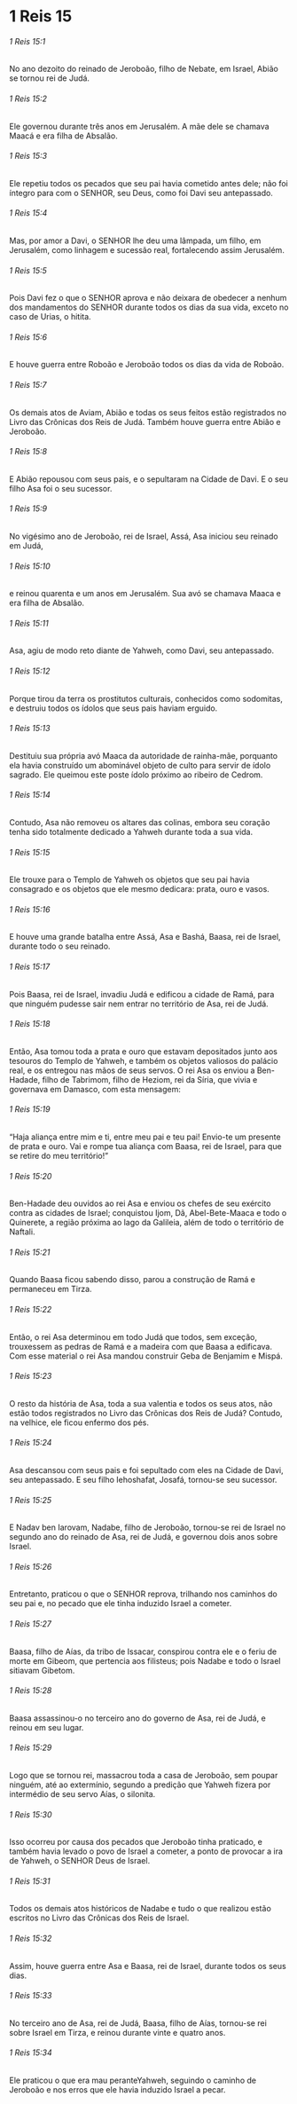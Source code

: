 # 1 Reis 15

###### 1 Reis 15:1

No ano dezoito do reinado de Jeroboão, filho de Nebate, em Israel, Abião se tornou rei de Judá.

###### 1 Reis 15:2

Ele governou durante três anos em Jerusalém. A mãe dele se chamava Maacá e era filha de Absalão.

###### 1 Reis 15:3

Ele repetiu todos os pecados que seu pai havia cometido antes dele; não foi íntegro para com o SENHOR, seu Deus, como foi Davi seu antepassado.

###### 1 Reis 15:4

Mas, por amor a Davi, o SENHOR lhe deu uma lâmpada, um filho, em Jerusalém, como linhagem e sucessão real, fortalecendo assim Jerusalém.

###### 1 Reis 15:5

Pois Davi fez o que o SENHOR aprova e não deixara de obedecer a nenhum dos mandamentos do SENHOR durante todos os dias da sua vida, exceto no caso de Urias, o hitita.

###### 1 Reis 15:6

E houve guerra entre Roboão e Jeroboão todos os dias da vida de Roboão.

###### 1 Reis 15:7

Os demais atos de Aviam, Abião e todas os seus feitos estão registrados no Livro das Crônicas dos Reis de Judá. Também houve guerra entre Abião e Jeroboão.

###### 1 Reis 15:8

E Abião repousou com seus pais, e o sepultaram na Cidade de Davi. E o seu filho Asa foi o seu sucessor.

###### 1 Reis 15:9

No vigésimo ano de Jeroboão, rei de Israel, Assá, Asa iniciou seu reinado em Judá,

###### 1 Reis 15:10

e reinou quarenta e um anos em Jerusalém. Sua avó se chamava Maaca e era filha de Absalão.

###### 1 Reis 15:11

Asa, agiu de modo reto diante de Yahweh, como Davi, seu antepassado.

###### 1 Reis 15:12

Porque tirou da terra os prostitutos culturais, conhecidos como sodomitas, e destruiu todos os ídolos que seus pais haviam erguido.

###### 1 Reis 15:13

Destituiu sua própria avó Maaca da autoridade de rainha-mãe, porquanto ela havia construído um abominável objeto de culto para servir de ídolo sagrado. Ele queimou este poste ídolo próximo ao ribeiro de Cedrom.

###### 1 Reis 15:14

Contudo, Asa não removeu os altares das colinas, embora seu coração tenha sido totalmente dedicado a Yahweh durante toda a sua vida.

###### 1 Reis 15:15

Ele trouxe para o Templo de Yahweh os objetos que seu pai havia consagrado e os objetos que ele mesmo dedicara: prata, ouro e vasos.

###### 1 Reis 15:16

E houve uma grande batalha entre Assá, Asa e Bashá, Baasa, rei de Israel, durante todo o seu reinado.

###### 1 Reis 15:17

Pois Baasa, rei de Israel, invadiu Judá e edificou a cidade de Ramá, para que ninguém pudesse sair nem entrar no território de Asa, rei de Judá.

###### 1 Reis 15:18

Então, Asa tomou toda a prata e ouro que estavam depositados junto aos tesouros do Templo de Yahweh, e também os objetos valiosos do palácio real, e os entregou nas mãos de seus servos. O rei Asa os enviou a Ben-Hadade, filho de Tabrimom, filho de Heziom, rei da Síria, que vivia e governava em Damasco, com esta mensagem:

###### 1 Reis 15:19

“Haja aliança entre mim e ti, entre meu pai e teu pai! Envio-te um presente de prata e ouro. Vai e rompe tua aliança com Baasa, rei de Israel, para que se retire do meu território!”

###### 1 Reis 15:20

Ben-Hadade deu ouvidos ao rei Asa e enviou os chefes de seu exército contra as cidades de Israel; conquistou Ijom, Dã, Abel-Bete-Maaca e todo o Quinerete, a região próxima ao lago da Galileia, além de todo o território de Naftali.

###### 1 Reis 15:21

Quando Baasa ficou sabendo disso, parou a construção de Ramá e permaneceu em Tirza.

###### 1 Reis 15:22

Então, o rei Asa determinou em todo Judá que todos, sem exceção, trouxessem as pedras de Ramá e a madeira com que Baasa a edificava. Com esse material o rei Asa mandou construir Geba de Benjamim e Mispá.

###### 1 Reis 15:23

O resto da história de Asa, toda a sua valentia e todos os seus atos, não estão todos registrados no Livro das Crônicas dos Reis de Judá? Contudo, na velhice, ele ficou enfermo dos pés.

###### 1 Reis 15:24

Asa descansou com seus pais e foi sepultado com eles na Cidade de Davi, seu antepassado. E seu filho Iehoshafat, Josafá, tornou-se seu sucessor.

###### 1 Reis 15:25

E Nadav ben Iarovam, Nadabe, filho de Jeroboão, tornou-se rei de Israel no segundo ano do reinado de Asa, rei de Judá, e governou dois anos sobre Israel.

###### 1 Reis 15:26

Entretanto, praticou o que o SENHOR reprova, trilhando nos caminhos do seu pai e, no pecado que ele tinha induzido Israel a cometer.

###### 1 Reis 15:27

Baasa, filho de Aías, da tribo de Issacar, conspirou contra ele e o feriu de morte em Gibeom, que pertencia aos filisteus; pois Nadabe e todo o Israel sitiavam Gibetom.

###### 1 Reis 15:28

Baasa assassinou-o no terceiro ano do governo de Asa, rei de Judá, e reinou em seu lugar.

###### 1 Reis 15:29

Logo que se tornou rei, massacrou toda a casa de Jeroboão, sem poupar ninguém, até ao extermínio, segundo a predição que Yahweh fizera por intermédio de seu servo Aías, o silonita.

###### 1 Reis 15:30

Isso ocorreu por causa dos pecados que Jeroboão tinha praticado, e também havia levado o povo de Israel a cometer, a ponto de provocar a ira de Yahweh, o SENHOR Deus de Israel.

###### 1 Reis 15:31

Todos os demais atos históricos de Nadabe e tudo o que realizou estão escritos no Livro das Crônicas dos Reis de Israel.

###### 1 Reis 15:32

Assim, houve guerra entre Asa e Baasa, rei de Israel, durante todos os seus dias.

###### 1 Reis 15:33

No terceiro ano de Asa, rei de Judá, Baasa, filho de Aías, tornou-se rei sobre Israel em Tirza, e reinou durante vinte e quatro anos.

###### 1 Reis 15:34

Ele praticou o que era mau peranteYahweh, seguindo o caminho de Jeroboão e nos erros que ele havia induzido Israel a pecar.

